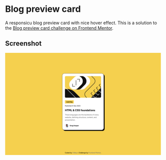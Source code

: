 # Blog preview card

A responsicu blog preview card with nice hover effect. This is a solution to the [Blog preview card challenge on Frontend Mentor](https://www.frontendmentor.io/challenges/blog-preview-card-ckPaj01IcS).

## Screenshot

![](./screenshot.jpg)
